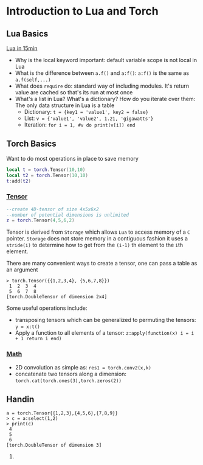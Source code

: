 # Introduction to Lua and Torch

## Lua Basics

[Lua in 15min](http://tylerneylon.com/a/learn-lua/)

* Why is the local keyword important: default variable scope is not local in Lua
* What is the difference between ```a.f()``` and ```a:f()```: ```a:f()``` is the same as ```a.f(self,...)```
* What does ```require``` do: standard way of including modules. It's return value are cached so that's its run at most once
* What's a list in Lua? What's a dictionary? How do you iterate over them: The only data structure in Lua is a table
    - Dictionary: ```t = {key1 = 'value1', key2 = false}```
    - List: ```v = {'value1', 'value2', 1.21, 'gigawatts'}```
    - Iteration: ```for i = 1, #v do print(v[i]) end```

## Torch Basics

Want to do most operations in place to save memory

```lua
local t = torch.Tensor(10,10)
local t2 = torch.Tensor(10,10)
t:add(t2)
```

### [Tensor](https://github.com/torch/torch7/blob/master/doc/tensor.md)

```lua
--create 4D-tensor of size 4x5x6x2
--number of potential dimensions is unlimited
z = torch.Tensor(4,5,6,2)
```

Tensor is derived from ```Storage``` which allows ```Lua``` to access memory of a ```C``` pointer. ```Storage``` does not store memory in a contiguous fashion it uses a ```stride(i)``` to determine how to get from the ```(i-1)``` th element to the ```i```th element.

There are many convenient ways to create a tensor, one can pass a table as an argument

```
> torch.Tensor({{1,2,3,4}, {5,6,7,8}})
 1  2  3  4
 5  6  7  8
[torch.DoubleTensor of dimension 2x4]
```

Some useful operations include:

* transposing tensors which can be generalized to permuting the tensors: ```y = x:t() ```
* Apply a function to all elements of a tensor: ```z:apply(function(x) i = i + 1 return i end)```


### [Math](https://github.com/torch/torch7/blob/master/doc/maths.md)

* 2D convolution as simple as: ```res1 = torch.conv2(x,k)```
* concatenate two tensors along a dimension: ```torch.cat(torch.ones(3),torch.zeros(2))```

## Handin

```
a = torch.Tensor{{1,2,3},{4,5,6},{7,8,9}}
> c = a:select(1,2)
> print(c)
 4
 5
 6
[torch.DoubleTensor of dimension 3]
```
1. 


